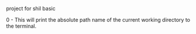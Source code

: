 project for shil basic


0 - This will print the absolute path name of the current working directory to the terminal.